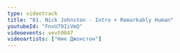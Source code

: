 ```yaml
---
type: videotrack
title: "01. Nick Johnston - Intro + Remarkably Human"
youtubeId: "FnvU79IiVmQ"
videoevents: vevt0047
videoartists: ["Ник Джонстон"]
---
```

